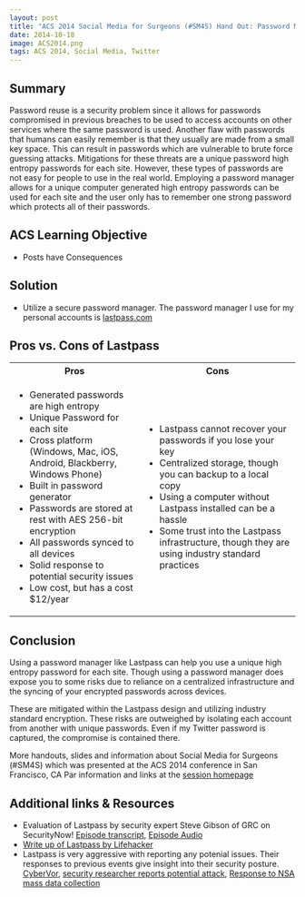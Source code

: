 ```yaml
---
layout: post
title: "ACS 2014 Social Media for Surgeons (#SM4S) Hand Out: Password Manger"
date: 2014-10-18
image: ACS2014.png
tags: ACS 2014, Social Media, Twitter
---
```


## Summary
Password reuse is a security problem since it allows for passwords compromised in previous breaches to be used to access accounts on other services where the same password is used.  Another flaw with passwords that humans can easily remember is that they usually are made from a small key space.  This can result in passwords which are vulnerable to brute force guessing attacks.  Mitigations for these threats are a unique password high entropy passwords for each site.  However, these types of passwords are not easy for people to use in the real world.  Employing a password manager allows for a unique computer generated high entropy passwords can be used for each site and the user only has to remember one strong password which protects all of their passwords.                                                                                                              

## ACS Learning Objective
* Posts have Consequences

## Solution 
* Utilize a secure password manager. The password manager I use for my personal accounts is [lastpass.com](https://lastpass.com/)

## Pros vs. Cons of Lastpass
<table class="table">
    <tr>
        <th>Pros</th>
        <th>Cons</th>
    </tr>
    <tr>
        <td>
            <ul>
                <li>Generated passwords are high entropy </li>
                <li>Unique Password for each site</li>
                <li>Cross platform (Windows, Mac, iOS, Android, Blackberry, Windows Phone)</li>
                <li>Built in password generator </li>
                <li>Passwords are stored at rest with AES 256-bit encryption</li>
                <li>All passwords synced to all devices</li>
                <li>Solid response to potential security issues</li>
                <li>Low cost, but has a cost $12/year</li>
            </ul>
        </td>
        <td>
            <ul>
                <li>Lastpass cannot recover your passwords if you lose your key</li>
                <li>Centralized storage, though you can backup to a local copy</li>
                <li>Using a computer without Lastpass installed can be a hassle </li>
                <li>Some trust into the Lastpass infrastructure, though they are using industry standard practices</li>
            </ul>
        </td>
    </tr>
</table>    

## Conclusion 

Using a password manager like Lastpass can help you use a unique high entropy password for each site.  Though using a password manager does expose you to some risks due to reliance on a centralized infrastructure and the syncing of your encrypted passwords across devices.  

These are mitigated within the Lastpass design and utilizing industry standard encryption.  These risks are outweighed by isolating each account from another with unique passwords.  Even if my Twitter password is captured, the compromise is contained there.  

More handouts, slides and information about Social Media for Surgeons (#SM4S) which was presented at the ACS 2014 conference in San Francisco, CA Par information and links at the [session homepage](http://z1g1.net/projects/acs2014.html)

## Additional links & Resources

* Evaluation of Lastpass by security expert Steve Gibson of GRC on SecurityNow!  [Episode transcript](https://www.grc.com/sn/sn-256.htm), [Episode Audio](http://twit.tv/show/security-now/256)
* [Write up of Lastpass by Lifehacker](http://lifehacker.com/is-lastpass-secure-what-happens-if-it-gets-hacked-1555511389)
* Lastpass is very aggressive with reporting any potenial issues.  Their responses to previous events give insight into their security posture. [CyberVor](blog.lastpass.com/2014/08/the-cybervor-data-breach-what-you-need.html), [security researcher reports potential attack](http://blog.lastpass.com/2014/07/a-note-from-lastpass.html), [Response to NSA mass data collection](http://blog.lastpass.com/2013/09/lastpass-and-nsa-controversy.html)
